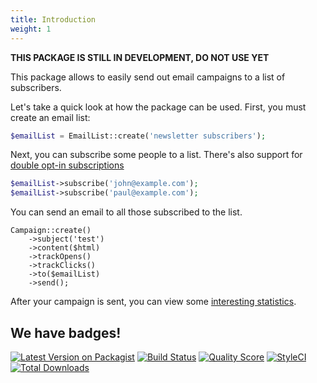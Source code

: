 ```yaml
---
title: Introduction
weight: 1
---
```


**THIS PACKAGE IS STILL IN DEVELOPMENT, DO NOT USE YET**

This package allows to easily send out email campaigns to a list of subscribers.

Let's take a quick look at how the package can be used. First, you must create an email list:

```php
$emailList = EmailList::create('newsletter subscribers');
```

Next, you can subscribe some people to a list. There's also support for [double opt-in subscriptions](https://docs.spatie.be/laravel-email-campaigns/v1/working-with-lists/using-double-opt-in/)

```php
$emailList->subscribe('john@example.com');
$emailList->subscribe('paul@example.com');
```

You can send an email to all those subscribed to the list.

```
Campaign::create()
    ->subject('test')
    ->content($html)
    ->trackOpens()
    ->trackClicks()
    ->to($emailList)
    ->send();
```

After your campaign is sent, you can view some [interesting statistics](https://docs.spatie.be/laravel-email-campaigns/v1/working-with-campaigns/viewing-statistics-of-a-sent-campaign/).

## We have badges!

[![Latest Version on Packagist](https://img.shields.io/packagist/v/spatie/laravel-email-campaigns.svg?style=flat-square)](https://packagist.org/packages/spatie/laravel-email-campaigns)
[![Build Status](https://img.shields.io/travis/spatie/laravel-email-campaigns/master.svg?style=flat-square)](https://travis-ci.org/spatie/laravel-email-campaigns)
[![Quality Score](https://img.shields.io/scrutinizer/g/spatie/laravel-email-campaigns.svg?style=flat-square)](https://scrutinizer-ci.com/g/spatie/laravel-email-campaigns)
[![StyleCI](https://github.styleci.io/repos/210674796/shield?branch=master)](https://github.styleci.io/repos/210674796)
[![Total Downloads](https://img.shields.io/packagist/dt/spatie/laravel-email-campaigns.svg?style=flat-square)](https://packagist.org/packages/spatie/laravel-email-campaigns)
